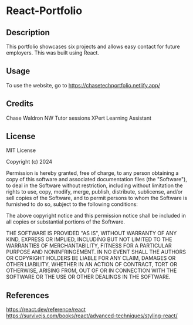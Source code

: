 # React-Portfolio

## Description

This portfolio showcases six projects and allows easy contact for future employers. This was built using React.

## Usage

To use the website, go to https://chasetechportfolio.netlify.app/


## Credits

Chase Waldron
NW Tutor sessions
XPert Learning Assistant

## License

MIT License

Copyright (c) 2024

Permission is hereby granted, free of charge, to any person obtaining a copy
of this software and associated documentation files (the "Software"), to deal
in the Software without restriction, including without limitation the rights
to use, copy, modify, merge, publish, distribute, sublicense, and/or sell
copies of the Software, and to permit persons to whom the Software is
furnished to do so, subject to the following conditions:

The above copyright notice and this permission notice shall be included in all
copies or substantial portions of the Software.

THE SOFTWARE IS PROVIDED "AS IS", WITHOUT WARRANTY OF ANY KIND, EXPRESS OR
IMPLIED, INCLUDING BUT NOT LIMITED TO THE WARRANTIES OF MERCHANTABILITY,
FITNESS FOR A PARTICULAR PURPOSE AND NONINFRINGEMENT. IN NO EVENT SHALL THE
AUTHORS OR COPYRIGHT HOLDERS BE LIABLE FOR ANY CLAIM, DAMAGES OR OTHER
LIABILITY, WHETHER IN AN ACTION OF CONTRACT, TORT OR OTHERWISE, ARISING FROM,
OUT OF OR IN CONNECTION WITH THE SOFTWARE OR THE USE OR OTHER DEALINGS IN THE
SOFTWARE.

## References

https://react.dev/reference/react
https://survivejs.com/books/react/advanced-techniques/styling-react/
